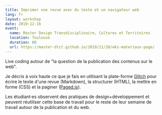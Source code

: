 ```yaml
---
title: Imprimer une revue avec du texte et un navigateur web
lang: fr
layout: workshop
date: 2019-12-16
event:
  name: Master Design Transdisciplinaire, Cultures et Territoires
  location: Toulouse
  duration: 60
  url: https://master-dtct.github.io/2019/11/28/wks-materiaux-page/
---
```


Live coding autour de "la question de la publication des contenus sur le web".

Je décris à voix haute ce que je fais en utilisant la plate-forme [Glitch](https://glitch.com/)
pour écrire le texte d'une revue (Markdown), la structurer (HTML),
la mettre en forme (CSS) et la paginer ([Paged.js](http://npmjs.com/pagedjs)).

Les étudiant·es observent des pratiques de design+développement et peuvent réutiliser
cette base de travail pour le reste de leur semaine de travail autour de la publication
et du web.
